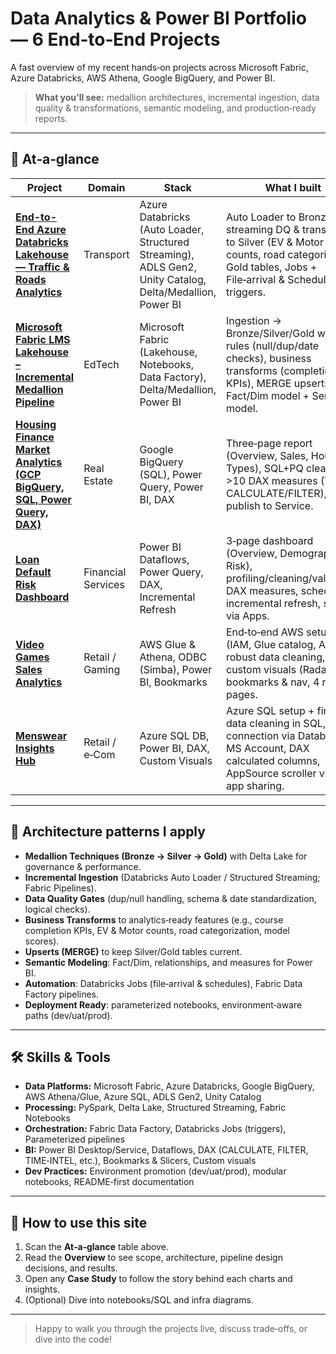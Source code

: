 # Data Analytics & Power BI Portfolio — 6 End‑to‑End Projects

A fast overview of my recent hands‑on projects across Microsoft Fabric, Azure Databricks, AWS Athena, Google BigQuery, and Power BI.

> **What you’ll see:** medallion architectures, incremental ingestion, data quality & transformations, semantic modeling, and production‑ready reports.

---

## 🔎 At‑a‑glance

| Project | Domain | Stack | What I built | Links |
|---|---|---|---|---|
| **[End-to-End Azure Databricks Lakehouse — Traffic & Roads Analytics](https://github.com/khanhmdinh/khanhmdinh.github.io/tree/main/01_End-to-End%20Azure%20Databricks%20Lakehouse%20%E2%80%93%20Traffic%20%26%20Roads%20Analytics)** | Transport | Azure Databricks (Auto Loader, Structured Streaming), ADLS Gen2, Unity Catalog, Delta/Medallion, Power BI | Auto Loader to Bronze, streaming DQ & transforms to Silver (EV & Motor counts, road categories), Gold tables, Jobs + File‑arrival & Schedule triggers. | [Overview](pdfs/End-to-End_Azure_Databricks_Lakehouse_Traffic_and_Roads_Analytics.pdf) |
| **[Microsoft Fabric LMS Lakehouse – Incremental Medallion Pipeline](https://github.com/khanhmdinh/khanhmdinh.github.io/tree/main/02_Microsoft%20Fabric%20LMS%20Lakehouse%20%E2%80%93%20Incremental%20Medallion%20Pipeline)** | EdTech | Microsoft Fabric (Lakehouse, Notebooks, Data Factory), Delta/Medallion, Power BI | Ingestion → Bronze/Silver/Gold with DQ rules (null/dup/date checks), business transforms (completion KPIs), MERGE upserts, Fact/Dim model + Semantic model. | [Overview](pdfs/Microsoft_Fabric_LMS_Lakehouse__Incremental_Medallion_Pipeline.pdf) |
| **[Housing Finance Market Analytics (GCP BigQuery, SQL, Power Query, DAX)](https://github.com/khanhmdinh/khanhmdinh.github.io/tree/main/03_Housing%20Finance%20Market%20Analytics)** | Real Estate | Google BigQuery (SQL), Power Query, Power BI, DAX | Three‑page report (Overview, Sales, House Types), SQL+PQ cleaning, >10 DAX measures (YoY, CALCULATE/FILTER), publish to Service. | [Overview](pdfs/Housing_Finance_Market_Analytics.pdf) · [Case Study](pdfs/Housing_Finance_Market_Analytics_Project_Showcase.pdf) |
| **[Loan Default Risk Dashboard](https://github.com/khanhmdinh/khanhmdinh.github.io/tree/main/04_Loan%20Default%20Project)** | Financial Services | Power BI Dataflows, Power Query, DAX, Incremental Refresh | 3‑page dashboard (Overview, Demographics, Risk), profiling/cleaning/validation, DAX measures, scheduled + incremental refresh, share via Apps. | [Overview](pdfs/Loan_Default_Risk_Analytics.pdf) · [Case Study](pdfs/Loan_Default_Risk_Analytics_Project_Showcase.pdf) |
| **[Video Games Sales Analytics](https://github.com/khanhmdinh/khanhmdinh.github.io/tree/main/05_Video%20Games%20Project)** | Retail / Gaming | AWS Glue & Athena, ODBC (Simba), Power BI, Bookmarks | End‑to‑end AWS setup (IAM, Glue catalog, Athena), robust data cleaning, custom visuals (Radar), bookmarks & nav, 4 report pages. | [Overview](pdfs/Video_Games_Sales_Analytics.pdf) · [Case Study](pdfs/Video_Games_Sales_Analytics_Project_Showcase.pdf) |
| **[Menswear Insights Hub](https://github.com/khanhmdinh/khanhmdinh.github.io/tree/main/06_Menswear%20Insights%20Hub)** | Retail / e‑Com | Azure SQL DB, Power BI, DAX, Custom Visuals | Azure SQL setup + firewall, data cleaning in SQL, connection via Database & MS Account, DAX calculated columns, AppSource scroller visual, app sharing. | [Overview](pdfs/Menswear_Insights_Hub.pdf) · [Case Study](pdfs/Menswear_Insights_Hub_Project_Showcase.pdf) |

---

## 🧱 Architecture patterns I apply

- **Medallion Techniques (Bronze → Silver → Gold)** with Delta Lake for governance & performance.
- **Incremental Ingestion** (Databricks Auto Loader / Structured Streaming; Fabric Pipelines).
- **Data Quality Gates** (dup/null handling, schema & date standardization, logical checks).
- **Business Transforms** to analytics‑ready features (e.g., course completion KPIs, EV & Motor counts, road categorization, model scores).
- **Upserts (MERGE)** to keep Silver/Gold tables current.
- **Semantic Modeling**: Fact/Dim, relationships, and measures for Power BI.
- **Automation**: Databricks Jobs (file‑arrival & schedules), Fabric Data Factory pipelines.
- **Deployment Ready**: parameterized notebooks, environment‑aware paths (dev/uat/prod).

---

## 🛠️ Skills & Tools

- **Data Platforms:** Microsoft Fabric, Azure Databricks, Google BigQuery, AWS Athena/Glue, Azure SQL, ADLS Gen2, Unity Catalog 
- **Processing:** PySpark, Delta Lake, Structured Streaming, Fabric Notebooks  
- **Orchestration:** Fabric Data Factory, Databricks Jobs (triggers), Parameterized pipelines  
- **BI:** Power BI Desktop/Service, Dataflows, DAX (CALCULATE, FILTER, TIME‑INTEL, etc.), Bookmarks & Slicers, Custom visuals  
- **Dev Practices:** Environment promotion (dev/uat/prod), modular notebooks, README‑first documentation

---

## 🚀 How to use this site

1. Scan the **At‑a‑glance** table above.
2. Read the **Overview** to see scope, architecture, pipeline design decisions, and results.
3. Open any **Case Study** to follow the story behind each charts and insights.
5. (Optional) Dive into notebooks/SQL and infra diagrams.

---

> Happy to walk you through the projects live, discuss trade‑offs, or dive into the code!
